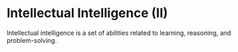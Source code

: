 # Intellectual Intelligence (II)

Intellectual intelligence is a set of abilities related to learning, reasoning, and problem-solving.